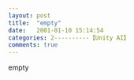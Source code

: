 ```yaml
---
layout: post
title:  "empty"
date:   2001-01-10 15:14:54
categories: 2----------【Unity AI】
comments: true
---
```

empty
